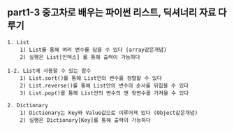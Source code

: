 ## part1-3 중고차로 배우는 파이썬 리스트, 딕셔너리 자료 다루기

    1. List
        1) List를 통해 여러 변수를 담을 수 있다 (array같은개념)
        2) 실행은 List[인덱스] 를 통해 출력이 가능하다

    1-2. List에 사용할 수 있는 함수
        1) List.sort()를 통해 List안의 변수를 정렬할 수 있다
        2) List.reverse()를 통해 List안의 변수의 순서를 뒤집을 수 있다
        3) List.pop()를 통해 List안의 변수의 맨 뒷변수를 가져올 수 있다

    2. Dictionary
        1) Dictionary는 Key와 Value값으로 이루어져 있다 (Object같은개념)
        2) 실행은 Dictionary[Key]를 통해 출력이 가능하다
